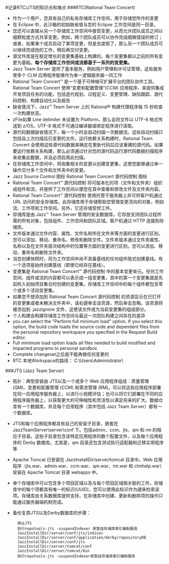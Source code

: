 #记录RTC/JTS的知识点和难点
###RTC(Rational Team Concert)
 - 作为一个用户，您具有自己的私有存储库工作空间，用于存储您所作的变更
 - 在 Eclipse 中，此沙箱的初始缺省值与您的 Eclipse 工作空间是同一目录。
 - 您还可以直接从另一个存储库工作空间中接受变更，从而允许团队成员之间以细颗粒度方式共享变更。例如，两个团队成员可以协作完成细微错误的修订；或者，如果某个成员启动了某项变更，但是去度假了，那么另一个团队成员可以继续完成他的工作，稍后再交付变更。
 - 源文件库是在稳定增长的变更集基础上构建的，每个变更集都以之前的所有变更为基础。**每个存储库工作空间或流都基于一系列的变更集。**
 - Jazz Team Server 提供了基本服务，例如用户管理和许可证管理，这些服务使多个 CLM 应用程序能够作为单一逻辑服务器一同工作
 - Rational Team Concert™ 是一个基于可伸缩可扩展平台的团队协作工具。Rational Team Concert 使用“变更和配置管理”(CCM) 应用程序，来提供集成开发项目任务的功能，包括迭代规划、过程定义、变更管理、缺陷跟踪、源代码控制、构建自动化以及报告
 - 缺省情况下，Jazz™ Team Server 上的 Rational® 构建代理程序每 15 秒检查一次构建状态。
 - zFile如果 Line delimiter 未设置为 Platform，那么会将文件以 UTF-8 格式传送到 z/OS。UTF-8 格式不可通过编译器或绑定程序进行读取。
 - 源代码数据缺省情况下，每一个小时会自动扫描一次数据流。这些自动扫描只包括自上次扫描后已变更的文件。运行依赖关系构建时，Rational Team Concert 会使用这些源代码数据来确定在更新代码后应该重建的源代码。如果要运行依赖关系构建，那么必须通过针对您的源代码运行源代码数据扫描程序来收集此数据，并且必须启用此扫描。
 - 在存储库工作空间中，将收集相关的变更以创建变更集，这使您能够通过单一操作交付多个文件和文件夹中的变更。
 - Jazz Source Control 图标 Rational Team Concert 源代码控制 图标
 - Rational Team Concert™ 源代码控制 将可版本化的项（文件和文件夹）组织成组件和流，并提供了工作空间以便您在其中查看和修改文件及文件夹内容。
 - Rational Team Concert™ 源代码控制 使用托管于服务器上并可供客户机通过 URL 访问的安全存储库。此存储库用于存储帮助您管理变更流向的对象，例如流、工作项和工作空间。另外，它还存储受控工件。
 - 存储库是由 Jazz™ Team Server 管理的安全数据库。它存放支持团队过程所需的所有对象，包括组件、工作空间和团队区域。客户机通过 HTTP 连接到存储库。
 - 文件版本通过文件内容、属性、文件名和所在文件夹等方面的变更进行区别。您可以添加、移动、重命名、修改和删除文件。文件夹版本通过文件夹属性、名称以及在文件夹层次结构中的位置等方面的变更进行区别。您可以添加、移动、重命名和删除文件夹。
 - 当您创建快照时，将为工作空间中尚不具备基线的任何组件隐式创建基线。有一个选项是始终创建基线（即使已经存在基线）。
 - 变更集是 Rational Team Concert™ 源代码控制 中的基本变更单元。任何工作空间、组件或流的内容都可以表示成一组变更集，其中的第一个变更集就是先前检入初始项目集合时创建的变更集。存储库工作空间中的每个组件都包含零个或多个活动变更集。
 - 如果您不想添加到 Rational Team Concert 源代码控制 的资源显示在已打开的变更集或者未解决文件夹中，请右键单击该资源，然后单击忽略。该资源将被添加到 .jazzignore 文件，这使该文件成为当前变更集的组成部分。
 - 个人构建会构建存储库工作空间与最近一次团队构建之间存在的差异
 - you can select the "Perform full minimum load" option. If you select this option, the build code loads the source code and dependent files from the personal repository workspace you specified in the Request Build editor.
 -  Full minimum load option loads all files needed to build modified and impacted programs to personal sandbox
 -  Complete changeset之后是不能再做任何变更的
 - RTC 本地Workspace的路径： C:\Users\Administrator\

###JTS (Jazz Team Server) 
- 拓扑：典型安装由 JTS以及一个或多个 Web 应用程序组成：质量管理 (QM)、变更和配置管理 (CCM) 和需求管理 (RM)。可以将这些应用程序部署在同一应用程序服务器上，以进行小规模评估；也可以将它们部署在不同的应用程序服务器上，以获取更大的可伸缩性和灵活性以满足将来的扩大。数据仓库有一个数据库，并且每个应用程序（其中包括 Jazz Team Server）都有一个数据库。
- JTS和每个应用程序都具有自己的安装子目录，嵌套在 JazzTeamServer\server\conf 下。包括admin、ccm、jts、qm 和 rm 的相应子目录。这些子目录包含该特定应用程序的数个配置文件，以及每个应用程序的 Derby 数据库。尤其是，qm 目录还包含测试执行适配器和迁移实用程序等
- Apache Tomcat 已安装在 JazzInstallDir/server/tomcat 目录中。Web 应用程序（jts.war、admin.war、ccm.war、qm.war、rm.war 和 clmhelp.war）安装在 Apache Tomcat 目录 webapps 中。
- 单个存储库中可以包含多个项目区域以及与每个项目区域相关联的工件。存储库中的每个项都具有唯一的标识(UUID)，您可以使用此标识作为键来检索该项。存储库由关系数据库提供支持，在存储库中创建、更新和删除项的操作只能通过服务器端机制完成。
- 备份复原JTS以及Derby数据库的步骤：
		    
		停止JTS
		执行repotools-jts -suspendIndexer 来暂挂存储库索引编制服务
	    JazzInstallDir/server/conf/jts/indices 
	    JazzInstallDir/server/conf/application/derby/repositoryDB
	    JazzInstallDir/server/conf/jts
	    JazzInstallDir/server/tomcat/conf
	    JazzInstallDir/server/tomcat/bin
	    执行repotools-jts -suspendIndexer来暂挂存储库索引编制服务
 

